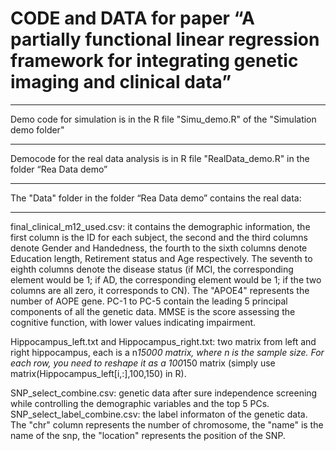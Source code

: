 # CODE and DATA for paper “A partially functional linear regression framework for integrating genetic imaging and clinical data”

****************

Demo code for simulation is in the R file "Simu_demo.R" of the "Simulation demo folder"

****************
Democode for the real data analysis is in R file "RealData_demo.R" in the folder “Rea Data demo”


********************************************************************************
The "Data" folder in the folder “Rea Data demo” contains the real data:
********************************************************************************

final_clinical_m12_used.csv: it contains the demographic information, the first column is the ID for each subject, the second and the third columns denote Gender and Handedness, the fourth to the sixth columns denote Education length, Retirement status and Age respectively. The seventh to eighth columns denote the disease status (if MCI, the corresponding element would be 1; if AD, the corresponding element would be 1; if the two columns are all zero, it corresponds to CN). The "APOE4" represents the number of AOPE gene. PC-1  to PC-5 contain the leading 5 principal components of all the genetic data.
MMSE is the score assessing the cognitive function, with lower values indicating impairment.


Hippocampus_left.txt and Hippocampus_right.txt: two matrix from left and right hippocampus, each is a n*15000 matrix, where n is the sample size. For each row, you need to reshape it as a 100*150 matrix (simply use matrix(Hippocampus_left[i,:],100,150) in R). 

SNP_select_combine.csv: genetic data after sure independence screening while controlling the demographic variables and the top 5 PCs.
SNP_select_label_combine.csv: the label informaton of the genetic data. The "chr" column represents the number of chromosome, the "name" is the name of the snp, the "location" represents the position of the SNP. 




